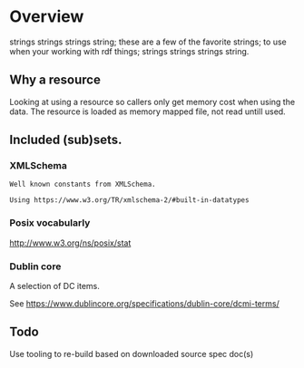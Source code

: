 ﻿
# Overview
strings strings strings string;
  these are a few of the favorite strings;
  to use when your working with rdf things;
strings strings strings string.  

## Why a resource
Looking at using a resource so callers only 
get memory cost when using the data.
The resource is loaded as memory mapped file, not read 
untill used.

## Included (sub)sets.

### XMLSchema
	Well known constants from XMLSchema.

	Using https://www.w3.org/TR/xmlschema-2/#built-in-datatypes

### Posix vocabularly
 http://www.w3.org/ns/posix/stat

### Dublin core
A selection of DC items.

See
https://www.dublincore.org/specifications/dublin-core/dcmi-terms/

## Todo
Use tooling 
to re-build based on downloaded source spec doc(s)
